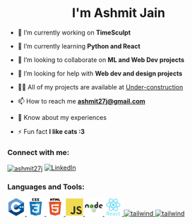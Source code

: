 <h1 align="center">I'm Ashmit Jain</h1>
<!-- <h3 align="center">A budding Engineer</h3> -->

- 🔭 I’m currently working on **TimeSculpt**

- 🌱 I’m currently learning **Python and React**

- 👯 I’m looking to collaborate on **ML and Web Dev projects**

- 🤝 I’m looking for help with **Web dev and design projects**

- 👨‍💻 All of my projects are available at [Under-construction](Under-construction)

- 📫 How to reach me **ashmit27j@gmail.com**

- 📄 Know about my experiences

- ⚡ Fun fact **I like cats :3**

<h3 align="left">Connect with me:</h3>
<p align="left">
<a href="https://instagram.com/ashmit27j" target="blank"><img align="center" src="https://raw.githubusercontent.com/rahuldkjain/github-profile-readme-generator/master/src/images/icons/Social/instagram.svg" alt="ashmit27j" height="30" width="40" /></a>
<a href="https://www.linkedin.com/in/your-profile/" target="_blank">
    <img src="https://upload.wikimedia.org/wikipedia/commons/c/ca/LinkedIn_logo_initials.png" alt="LinkedIn" style="width:30px;height:30px;">
</a>

</p>

<h3 align="left">Languages and Tools:</h3>
<p align="left"> <a href="https://www.w3schools.com/cpp/" target="_blank" rel="noreferrer"> <img src="https://raw.githubusercontent.com/devicons/devicon/master/icons/cplusplus/cplusplus-original.svg" alt="cplusplus" width="40" height="40"/> </a> <a href="https://www.w3schools.com/css/" target="_blank" rel="noreferrer"> <img src="https://raw.githubusercontent.com/devicons/devicon/master/icons/css3/css3-original-wordmark.svg" alt="css3" width="40" height="40"/> </a> <a href="https://www.w3.org/html/" target="_blank" rel="noreferrer"> <img src="https://raw.githubusercontent.com/devicons/devicon/master/icons/html5/html5-original-wordmark.svg" alt="html5" width="40" height="40"/> </a> <a href="https://developer.mozilla.org/en-US/docs/Web/JavaScript" target="_blank" rel="noreferrer"> <img src="https://raw.githubusercontent.com/devicons/devicon/master/icons/javascript/javascript-original.svg" alt="javascript" width="40" height="40"/> </a> <a href="https://nodejs.org" target="_blank" rel="noreferrer"> <img src="https://raw.githubusercontent.com/devicons/devicon/master/icons/nodejs/nodejs-original-wordmark.svg" alt="nodejs" width="40" height="40"/> </a> <a href="https://reactjs.org/" target="_blank" rel="noreferrer"> <img src="https://raw.githubusercontent.com/devicons/devicon/master/icons/react/react-original-wordmark.svg" alt="react" width="40" height="40"/> </a> <a href="https://tailwindcss.com/" target="_blank" rel="noreferrer"> <img src="https://www.vectorlogo.zone/logos/tailwindcss/tailwindcss-icon.svg" alt="tailwind" width="40" height="40"/> </a> <a href="https://python.com/" target="_blank" rel="noreferrer"> <img src="https://upload.wikimedia.org/wikipedia/commons/thumb/c/c3/Python-logo-notext.svg/1869px-Python-logo-notext.svg.png" alt="tailwind" width="40" height="40"/> </a> </p>
